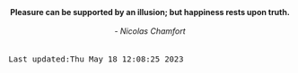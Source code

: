 
<div align="center"><b><span>Pleasure can be supported by an illusion; but happiness rests upon truth. </span></b><br><br><i> - Nicolas Chamfort</i></div>
<br><br><kbd>Last updated:Thu May 18 12:08:25 2023</kbd>
